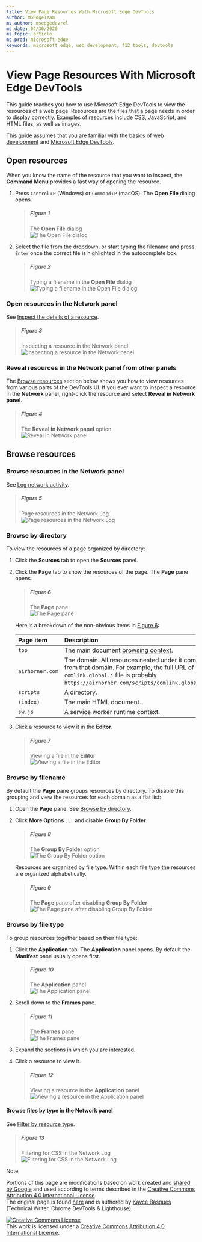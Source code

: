 ```yaml
---
title: View Page Resources With Microsoft Edge DevTools
author: MSEdgeTeam
ms.author: msedgedevrel
ms.date: 04/30/2020
ms.topic: article
ms.prod: microsoft-edge
keywords: microsoft edge, web development, f12 tools, devtools
---
```

<!-- Copyright Kayce Basques 

   Licensed under the Apache License, Version 2.0 (the "License");
   you may not use this file except in compliance with the License.
   You may obtain a copy of the License at

       https://www.apache.org/licenses/LICENSE-2.0

   Unless required by applicable law or agreed to in writing, software
   distributed under the License is distributed on an "AS IS" BASIS,
   WITHOUT WARRANTIES OR CONDITIONS OF ANY KIND, either express or implied.
   See the License for the specific language governing permissions and
   limitations under the License.  -->  

# View Page Resources With Microsoft Edge DevTools   

This guide teaches you how to use Microsoft Edge DevTools to view the resources of a web page.  Resources are the files that a page needs in order to display correctly.  Examples of resources include CSS, JavaScript, and HTML files, as well as images.  

This guide assumes that you are familiar with the basics of [web development][MDNLearnWebDevelopment] and [Microsoft Edge DevTools][MicrosoftEdgeDevTools].  

## Open resources   

When you know the name of the resource that you want to inspect, the **Command Menu** provides a fast way of opening the resource.  

1.  Press `Control`+`P` \(Windows\) or `Command`+`P` \(macOS\).  The **Open File** dialog opens.  
    
    > ##### Figure 1  
    > The **Open File** dialog  
    > ![The Open File dialog][ImageOpenFile]  
    
1.  Select the file from the dropdown, or start typing the filename and press `Enter` once the correct file is highlighted in the autocomplete box.  
    
    > ##### Figure 2  
    > Typing a filename in the **Open File** dialog  
    > ![Typing a filename in the Open File dialog][ImageFileSearch]  
    
### Open resources in the Network panel   

See [Inspect the details of a resource][DevtoolsNetworkInspectDetailsResource].  

> ##### Figure 3  
> Inspecting a resource in the Network panel  
> ![Inspecting a resource in the Network panel][ImageNetworkResponse]  

### Reveal resources in the Network panel from other panels   

The [Browse resources](#browse-resources) section below shows you how to view resources from various parts of the DevTools UI.  If you ever want to inspect a resource in the **Network** panel, right-click the resource and select **Reveal in Network panel**.  

> ##### Figure 4  
> The **Reveal in Network panel** option  
> ![Reveal in Network panel][ImageRevealNetwork]  

## Browse resources   

### Browse resources in the Network panel   

See [Log network activity][DevtoolsNetworkLogActivity].  

> ##### Figure 5  
> Page resources in the Network Log  
> ![Page resources in the Network Log][ImageNetworkLog]  

### Browse by directory   

To view the resources of a page organized by directory:  

1.  Click the **Sources** tab to open the **Sources** panel.  
1.  Click the **Page** tab to show the resources of the page.  The **Page** pane opens.  
    
    > ##### Figure 6  
    > The **Page** pane  
    > ![The Page pane][ImagePage]  
    
    Here is a breakdown of the non-obvious items in [Figure 6](#figure-6):  
    
    | Page item | Description |  
    |:--- |:--- |  
    | `top` | The main document [browsing context][MDNInlineFrame]. |  
    | `airhorner.com` | The domain.  All resources nested under it come from that domain.  For example, the full URL of the `comlink.global.j` file is probably `https://airhorner.com/scripts/comlink.global.js`. |  
    | `scripts` | A directory. |  
    | `(index)` | The main HTML document. |  
    | `sw.js` | A service worker runtime context. |  
    
1.  Click a resource to view it in the **Editor**.  
    
    > ##### Figure 7  
    > Viewing a file in the **Editor**  
    > ![Viewing a file in the Editor][ImageSourcesView]  
    
### Browse by filename   

By default the **Page** pane groups resources by directory.  To disable this grouping and view the resources for each domain as a flat list:  

1.  Open the **Page** pane.  See [Browse by directory](#browse-by-directory).  
1.  Click **More Options** `...` and disable **Group By Folder**.  
    
    > ##### Figure 8  
    > The **Group By Folder** option  
    > ![The Group By Folder option][ImageGroupByFolder]  
    
    Resources are organized by file type.  Within each file type the resources are organized alphabetically.  
    
    > ##### Figure 9  
    > The **Page** pane after disabling **Group By Folder**  
    > ![The Page pane after disabling Group By Folder][ImageFileNames]  
    
### Browse by file type   

To group resources together based on their file type:  

1.  Click the **Application** tab.  The **Application** panel opens.  By default the **Manifest** pane usually opens first.  
    
    > ##### Figure 10  
    > The **Application** panel  
    > ![The Application panel][ImageApplication]  
    
1.  Scroll down to the **Frames** pane.  
    
    > ##### Figure 11  
    > The **Frames** pane  
    > ![The Frames pane][ImageFrames]  
    
1.  Expand the sections in which you are interested.  
1.  Click a resource to view it.  
    
    > ##### Figure 12  
    > Viewing a resource in the **Application** panel  
    > ![Viewing a resource in the Application panel][ImageApplicationView]  

#### Browse files by type in the Network panel   

See [Filter by resource type][DevtoolsNetworkFilterByResourceType].  

> ##### Figure 13  
> Filtering for CSS in the Network Log  
> ![Filtering for CSS in the Network Log][ImageCSS]  

<!--  -->  

<!-- image links -->  

[ImageOpenFile]: /microsoft-edge/devtools-guide-chromium/media/resources-command-menu-empty.msft.png "Figure 1: The Open File dialog"  
[ImageFileSearch]: /microsoft-edge/devtools-guide-chromium/media/resources-command-menu-file-search.msft.png "Figure 2: Typing a filename in the Open File dialog"  
[ImageNetworkResponse]: /microsoft-edge/devtools-guide-chromium/media/resources-network-response.msft.png "Figure 3: Inspecting a resource in the **Network** panel"  
[ImageRevealNetwork]: /microsoft-edge/devtools-guide-chromium/media/resources-sources-page-reveal-in-network-panel.msft.png "Figure 4: Reveal in Network panel"  
[ImageNetworkLog]: /microsoft-edge/devtools-guide-chromium/media/resources-network-resources.msft.png "Figure 5: Page resources in the Network Log"  
[ImagePage]: /microsoft-edge/devtools-guide-chromium/media/resources-sources-page-empty.msft.png "Figure 6: The Page pane"  
[ImageSourcesView]: /microsoft-edge/devtools-guide-chromium/media/resources-sources-page-resource.msft.png "Figure 7: Viewing a file in the Editor"  
[ImageGroupByFolder]: /microsoft-edge/devtools-guide-chromium/media/resources-sources-page-resource-group-by-folder.msft.png "Figure 8: The Group By Folder option"  
[ImageFileNames]: /microsoft-edge/devtools-guide-chromium/media/resources-sources-page-resources-empty-not-grouped-by-folder.msft.png "Figure 9: The Page pane after disabling Group By Folder"  
[ImageApplication]: /microsoft-edge/devtools-guide-chromium/media/resources-application-mainfest-airhorner.msft.png "Figure 10: The Application panel"  
[ImageFrames]: /microsoft-edge/devtools-guide-chromium/media/resources-application-mainfest-airhorner-frames-expanded.msft.png "Figure 11: The Frames pane"  
[ImageApplicationView]: /microsoft-edge/devtools-guide-chromium/media/resources-application-mainfest-airhorner-expanded-resources.msft.png "Figure 12: Viewing a resource in the Application panel"  
[ImageCSS]: /microsoft-edge/devtools-guide-chromium/media/resources-network-resources-filter-css.msft.png "Figure 13: Filtering for CSS in the Network Log"  

<!-- links -->  

[MicrosoftEdgeDevTools]: /microsoft-edge/devtools-guide-chromium "Microsoft Edge (Chromium) Developer Tools"  
[DevtoolsNetworkFilterByResourceType]: /microsoft-edge/devtools-guide-chromium/network/index#filter-by-resource-type "Filter by resource type - Inspect Network Activity In Microsoft Edge DevTools"  
[DevtoolsNetworkInspectDetailsResource]: /microsoft-edge/devtools-guide-chromium/network/index#inspect-the-details-of-the-resource "Inspect the details of the resource - Inspect Network Activity In Microsoft Edge DevTools"  
[DevtoolsNetworkLogActivity]: /microsoft-edge/devtools-guide-chromium/network/index#log-network-activity "Log network activity - Inspect Network Activity In Microsoft Edge DevTools"  

[MDNInlineFrame]: https://developer.mozilla.org/docs/Web/HTML/Element/iframe "<iframe>: The Inline Frame element | MDN"  
[MDNLearnWebDevelopment]: https://developer.mozilla.org/docs/Learn "Learn web development | MDN"  

> [!NOTE]
> Portions of this page are modifications based on work created and [shared by Google][GoogleSitePolicies] and used according to terms described in the [Creative Commons Attribution 4.0 International License][CCA4IL].  
> The original page is found [here](https://developers.google.com/web/tools/chrome-devtools/resources/index) and is authored by [Kayce Basques][KayceBasques] \(Technical Writer, Chrome DevTools \& Lighthouse\).  

[![Creative Commons License][CCby4Image]][CCA4IL]  
This work is licensed under a [Creative Commons Attribution 4.0 International License][CCA4IL].  

[CCA4IL]: https://creativecommons.org/licenses/by/4.0  
[CCby4Image]: https://i.creativecommons.org/l/by/4.0/88x31.png  
[GoogleSitePolicies]: https://developers.google.com/terms/site-policies  
[KayceBasques]: https://developers.google.com/web/resources/contributors/kaycebasques  
